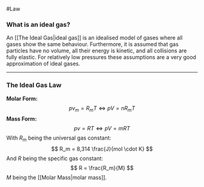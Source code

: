 #Law 
### What is an ideal gas? 
An [[The Ideal Gas|ideal gas]] is an idealised model of gases where all gases show the same behaviour. Furthermore, it is assumed that gas particles have no volume, all their energy is kinetic, and all collisions are fully elastic. For relatively low pressures these assumptions are a very good approximation of ideal gases. 

----
### The Ideal Gas Law
__Molar Form:__
$$
pv_m = R_m T \iff pV = nR_mT
$$
__Mass Form:__
$$
pv = RT \iff pV = mRT
$$
With $R_m$ being the universal gas constant: 
$$
R_m = 8,314 \frac{J}{mol \cdot K}
$$
And $R$ being the specific gas constant: 
$$
R = \frac{R_m}{M}
$$
$M$ being the [[Molar Mass|molar mass]].